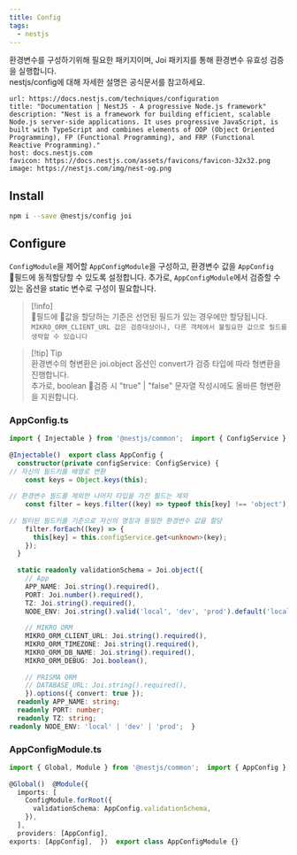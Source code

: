```yaml
---
title: Config
tags:
  - nestjs
---
```

환경변수를 구성하기위해 필요한 패키지이며, Joi 패키지를 통해 환경변수 유효성 검증을 실행합니다.    
nestjs/config에 대해 자세한 설명은 공식문서를 참고하세요.  
  
  
```cardlink  
url: https://docs.nestjs.com/techniques/configuration  
title: "Documentation | NestJS - A progressive Node.js framework"  
description: "Nest is a framework for building efficient, scalable Node.js server-side applications. It uses progressive JavaScript, is built with TypeScript and combines elements of OOP (Object Oriented Programming), FP (Functional Programming), and FRP (Functional Reactive Programming)."  
host: docs.nestjs.com  
favicon: https://docs.nestjs.com/assets/favicons/favicon-32x32.png  
image: https://nestjs.com/img/nest-og.png  
```  
  
  
## Install  
```zsh  
npm i --save @nestjs/config joi  
```  
  
  
## Configure  
`ConfigModule`을 제어할 `AppConfigModule`을 구성하고, 환경변수 값을 `AppConfig` 필드에 동적할당할 수 있도록 설정합니다. 추가로, `AppConfigModule`에서 검증할 수 있는 옵션을 static 변수로 구성이 필요합니다.  
  
> [!info]  
>  필드에 값을 할당하는 기준은 선언된 필드가 있는 경우에만 할당됩니다.    
>  `MIKRO_ORM_CLIENT_URL 값은 검증대상이나, 다른 객체에서 불필요한 값으로 필드를 생략할 수 있습니다`  
  
> [!tip] Tip  
> 환경변수의 형변환은 joi.object 옵션인 convert가 검증 타입에 따라 형변환을 진행합니다.    
> 추가로, boolean 검증 시 "true" | "false" 문자열 작성시에도 올바른 형변환을 지원합니다.  
  
### AppConfig.ts  
```ts  
import { Injectable } from '@nestjs/common';  import { ConfigService } from '@nestjs/config';  import Joi from 'joi';    
    
@Injectable()  export class AppConfig {    
  constructor(private configService: ConfigService) {    
// 자신의 필드키를 배열로 변환    
    const keys = Object.keys(this);    
    
// 환경변수 필드를 제외한 나머지 타입을 가진 필드는 제외    
    const filter = keys.filter((key) => typeof this[key] !== 'object');    
    
// 필터된 필드키를 기준으로 자신의 명칭과 동일한 환경변수 값을 할당    
    filter.forEach((key) => {    
      this[key] = this.configService.get<unknown>(key);    
    });    
  }    
    
  static readonly validationSchema = Joi.object({    
    // App    
    APP_NAME: Joi.string().required(),    
    PORT: Joi.number().required(),    
    TZ: Joi.string().required(),    
    NODE_ENV: Joi.string().valid('local', 'dev', 'prod').default('local'),    
    
    // MIKRO ORM    
    MIKRO_ORM_CLIENT_URL: Joi.string().required(),    
    MIKRO_ORM_TIMEZONE: Joi.string().required(),    
    MIKRO_ORM_DB_NAME: Joi.string().required(),    
    MIKRO_ORM_DEBUG: Joi.boolean(),    
    
    // PRISMA ORM    
    // DATABASE_URL: Joi.string().required(),  
    }).options({ convert: true });    
  readonly APP_NAME: string;    
  readonly PORT: number;    
  readonly TZ: string;    
readonly NODE_ENV: 'local' | 'dev' | 'prod';  }  
```  
  
### AppConfigModule.ts  
```ts  
import { Global, Module } from '@nestjs/common';  import { AppConfig } from './app-config';  import { ConfigModule } from '@nestjs/config';    
    
@Global()  @Module({    
  imports: [    
    ConfigModule.forRoot({    
      validationSchema: AppConfig.validationSchema,    
    }),    
  ],    
  providers: [AppConfig],    
exports: [AppConfig],  })  export class AppConfigModule {}  
```